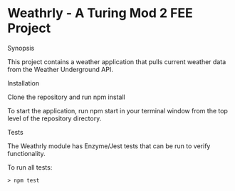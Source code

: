 # Weathrly - A Turing Mod 2 FEE Project

Synopsis

This project contains a weather application that pulls current weather data from the Weather Underground API.

Installation

Clone the repository and run npm install

To start the application, run npm start in your terminal window from the top level of the repository directory.

Tests

The Weathrly module has Enzyme/Jest tests that can be run to verify functionality.

To run all tests:

```> npm test```
